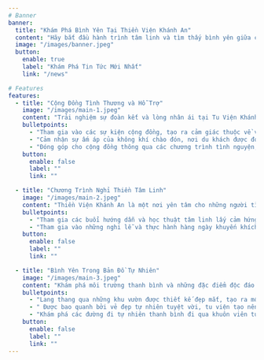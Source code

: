 ```yaml
---
# Banner
banner:
  title: "Khám Phá Bình Yên Tại Thiền Viện Khánh An"
  content: "Hãy bắt đầu hành trình tâm linh và tìm thấy bình yên giữa cảnh đẹp hữu tình của Thiền Viện Khánh An. Nằm sâu trong lòng thiên nhiên, nơi linh thiêng này mang đến một nơi nghỉ ngơi yên bình cho những người đang tìm kiếm an ủi và tìm lại chính mình. Ngập tràn trong những truyền thống về sự tỉnh thức và giác ngộ qua thời gian, bên trong những khu vườn xanh mướt và không gian thiền định, nơi âm thanh của những thế kỷ trí tuệ tâm linh vang vọng. Hãy cùng tham gia vào hành trình theo đuổi sự hài hòa tâm hồn và ôm trọn bình yên tại Thiền Viện Khánh An – nơi linh thiêng gặp gỡ với tinh tế."
  image: "/images/banner.jpeg"
  button:
    enable: true
    label: "Khám Phá Tin Tức Mới Nhất"
    link: "/news"

# Features
features:
  - title: "Cộng Đồng Tình Thương và Hỗ Trợ"
    image: "/images/main-1.jpeg"
    content: "Trải nghiệm sự đoàn kết và lòng nhân ái tại Tu Viện Khánh An, nơi mọi người từ nhiều nền văn hóa đến gặp nhau trong một môi trường hỗ trợ."
    bulletpoints:
      - "Tham gia vào các sự kiện cộng đồng, tạo ra cảm giác thuộc về và tạo cơ hội cho những trải nghiệm chung."
      - "Cảm nhận sự ấm áp của không khí chào đón, nơi du khách được đón nhận một cách mở cửa rộng lớn, khuyến khích tinh thần đồng lòng."
      - "Đóng góp cho cộng đồng thông qua các chương trình tình nguyện, khuyến khích văn hóa trao đổi và hỗ trợ lẫn nhau."
    button:
      enable: false
      label: ""
      link: ""

  - title: "Chương Trình Nghỉ Thiền Tâm Linh"
    image: "/images/main-2.jpeg"
    content: "Thiền Viện Khánh An là một nơi yên tâm cho những người tìm kiếm sự phát triển tâm linh, với một di sản phong phú về truyền thống tâm linh và sự tập trung vào bình an nội tâm."
    bulletpoints:
      - "Tham gia các buổi hướng dẫn và học thuật tâm linh lấy cảm hứng từ những truyền thống tri thức lâu dài, thúc đẩy sự phát triển cá nhân và tâm linh."
      - "Tham gia vào những nghi lễ và thực hành hàng ngày khuyến khích tâm linh, giúp du khách tái kết nối với bản thân nội tâm."
    button:
      enable: false
      label: ""
      link: ""

  - title: "Bình Yên Trong Bản Đồ Tự Nhiên"
    image: "/images/main-3.jpeg"
    content: "Khám phá môi trường thanh bình và những đặc điểm độc đáo làm nổi bật Thiền Viện Khánh An giữa các địa điểm tâm linh. Nằm trong lòng thiên nhiên, nơi linh thiêng này mang đến một không gian yên bình cho những người tìm kiếm sự yên tâm và suy ngẫm."
    bulletpoints:
      - "Lang thang qua những khu vườn được thiết kế đẹp mắt, tạo ra một không gian yên bình cho thiền định và suy ngẫm."
      - " Được bao quanh bởi vẻ đẹp tự nhiên tuyệt vời, tu viện tạo nên một cảm giác hòa mình và kết nối với thiên nhiên."
      - "Khám phá các đường đi tự nhiên thanh bình đi qua khuôn viên tu viện, thúc đẩy sự chú ý và kết nối sâu sắc với môi trường xung quanh."
    button:
      enable: false
      label: ""
      link: ""
---
```

